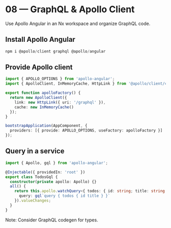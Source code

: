 # 08 — GraphQL & Apollo Client

Use Apollo Angular in an Nx workspace and organize GraphQL code.

## Install Apollo Angular
```powershell
npm i @apollo/client graphql @apollo/angular
```

## Provide Apollo client
```ts
import { APOLLO_OPTIONS } from 'apollo-angular';
import { ApolloClient, InMemoryCache, HttpLink } from '@apollo/client/core';

export function apolloFactory() {
  return new ApolloClient({
    link: new HttpLink({ uri: '/graphql' }),
    cache: new InMemoryCache()
  });
}

bootstrapApplication(AppComponent, {
  providers: [{ provide: APOLLO_OPTIONS, useFactory: apolloFactory }]
});
```

## Query in a service
```ts
import { Apollo, gql } from 'apollo-angular';

@Injectable({ providedIn: 'root' })
export class TodosGql {
  constructor(private apollo: Apollo) {}
  all() {
    return this.apollo.watchQuery<{ todos: { id: string; title: string }[] }>({
      query: gql`query { todos { id title } }`
    }).valueChanges;
  }
}
```

Note: Consider GraphQL codegen for types.
